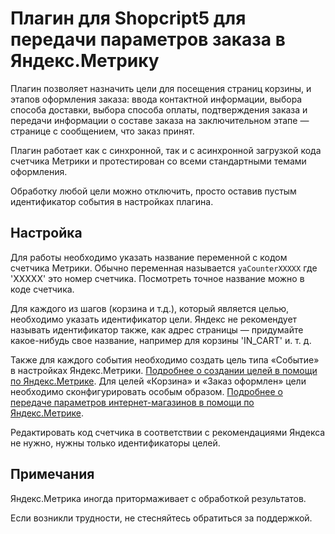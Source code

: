 # Плагин для Shopcript5 для передачи параметров заказа в Яндекс.Метрику

Плагин позволяет назначить цели для посещения страниц корзины, и этапов
оформления заказа: ввода контактной информации, выбора способа доставки,
выбора способа оплаты, подтверждения заказа и передачи информации о
составе заказа на заключительном этапе — странице с сообщением, что заказ принят.

Плагин работает как с синхронной, так и с асинхронной загрузкой кода счетчика
Метрики и протестирован со всеми стандартными темами оформления.

Обработку любой цели можно отключить, просто оставив пустым идентификатор
события в настройках плагина.

## Настройка

Для работы необходимо указать название переменной с кодом счетчика Метрики.
Обычно переменная называется `yaCounterXXXXX` где 'XXXXX' это номер счетчика.
Посмотреть точное название можно в коде счетчика.

Для каждого из шагов (корзина и т.д.), который является целью, необходимо
указать идентификатор цели. Яндекс не рекомендует называть идентификатор также,
как адрес страницы — придумайте какое-нибудь свое название, например для корзины
'IN_CART' и. т. д.

Также для каждого события необходимо создать цель типа «Событие» в настройках
Яндекс.Метрики. [Подробнее о создании целей в помощи по Яндекс.Метрике](https://help.yandex.ru/metrika/general/goals.xml#event).
Для целей «Корзина» и «Заказ оформлен» цели необходимо сконфигурировать особым
образом. [Подробнее о передаче параметров интернет-магазинов в помощи по Яндекс.Метрике](https://help.yandex.ru/metrika/content/e-commerce.xml).

Редактировать код счетчика в соответствии с рекомендациями Яндекса не нужно,
нужны только идентификаторы целей.


## Примечания

Яндекс.Метрика иногда притормаживает с обработкой результатов.

Если возникли трудности, не стесняйтесь обратиться за поддержкой.
